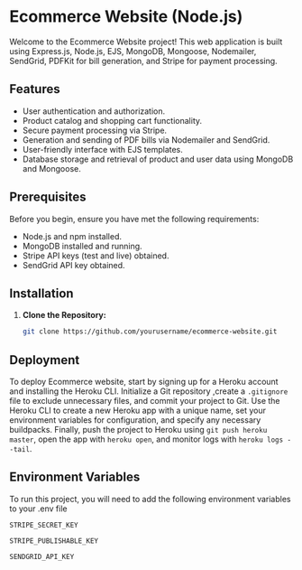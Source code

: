 # Ecommerce Website (Node.js)

Welcome to the Ecommerce Website project! This web application is built using Express.js, Node.js, EJS, MongoDB, Mongoose, Nodemailer, SendGrid, PDFKit for bill generation, and Stripe for payment processing.


## Features

- User authentication and authorization.
- Product catalog and shopping cart functionality.
- Secure payment processing via Stripe.
- Generation and sending of PDF bills via Nodemailer and SendGrid.
- User-friendly interface with EJS templates.
- Database storage and retrieval of product and user data using MongoDB and Mongoose.

## Prerequisites

Before you begin, ensure you have met the following requirements:

- Node.js and npm installed.
- MongoDB installed and running.
- Stripe API keys (test and live) obtained.
- SendGrid API key obtained.

## Installation

1. **Clone the Repository:**

   ```bash
   git clone https://github.com/yourusername/ecommerce-website.git


## Deployment

To deploy Ecommerce website, start by signing up for a Heroku account and installing the Heroku CLI. Initialize a Git repository ,create a `.gitignore` file to exclude unnecessary files, and commit your project to Git. Use the Heroku CLI to create a new Heroku app with a unique name, set your environment variables for configuration, and specify any necessary buildpacks. Finally, push the project to Heroku using `git push heroku master`, open the app with `heroku open`, and monitor logs with `heroku logs --tail`.
## Environment Variables

To run this project, you will need to add the following environment variables to your .env file

`STRIPE_SECRET_KEY`

`STRIPE_PUBLISHABLE_KEY`

`SENDGRID_API_KEY`

